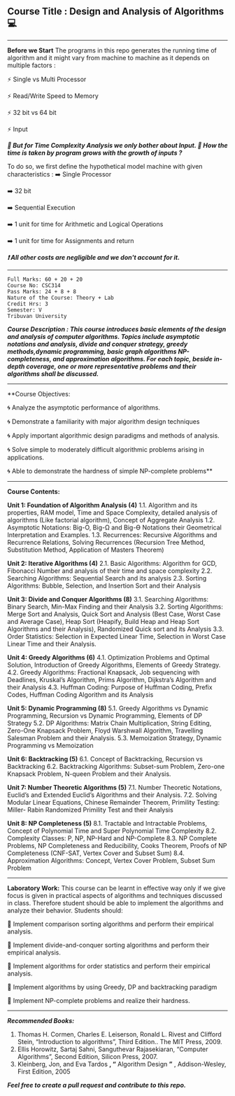 ## Course Title : Design and Analysis of Algorithms :computer:

---
__Before we Start__
 The programs in this repo generates the running time of algorithm and it might vary from machine to machine as it depends on multiple factors : 
 
:zap: Single vs Multi Processor

:zap: Read/Write Speed to Memory

:zap: 32 bit vs 64 bit

:zap: Input

___:hammer: But for Time Complexity Analysis we only bother about Input. 
:hammer: How the time is taken by program grows with the growth of inputs ?___

To do so, we first define the hypothetical model machine with given characteristics : 
:arrow_right: Single Processor

:arrow_right: 32 bit

:arrow_right: Sequential Execution

:arrow_right: 1 unit for time for Arithmetic and Logical Operations

:arrow_right: 1 unit for time for Assignments and return

___:exclamation: All other costs are negligible and we don't account for it.___


---

```
Full Marks: 60 + 20 + 20
Course No: CSC314
Pass Marks: 24 + 8 + 8
Nature of the Course: Theory + Lab 
Credit Hrs: 3
Semester: V
Tribuvan University
```

**_Course Description : This course introduces basic elements of the design and analysis of computer algorithms. Topics include asymptotic notations and analysis, divide and conquer strategy, greedy methods,dynamic programming, basic graph algorithms NP-completeness, and approximation algorithms. For each topic, beside in-depth coverage, one or more representative problems and their algorithms shall be discussed._**

---

**Course Objectives:

:cyclone: Analyze the asymptotic performance of algorithms.

:cyclone: Demonstrate a familiarity with major algorithm design techniques

:cyclone: Apply important algorithmic design paradigms and methods of analysis.

:cyclone: Solve simple to moderately difficult algorithmic problems arising in applications.

:cyclone: Able to demonstrate the hardness of simple NP-complete problems**

---

**Course Contents:**

**Unit 1: Foundation of Algorithm Analysis (4)**
1.1. Algorithm and its properties, RAM model, Time and Space Complexity, detailed analysis
of algorithms (Like factorial algorithm), Concept of Aggregate Analysis
1.2. Asymptotic Notations: Big-O, Big-Ω and Big-Ө Notations their Geometrical Interpretation
and Examples.
1.3. Recurrences: Recursive Algorithms and Recurrence Relations, Solving Recurrences
(Recursion Tree Method, Substitution Method, Application of Masters Theorem)

**Unit 2: Iterative Algorithms (4)**
2.1. Basic Algorithms: Algorithm for GCD, Fibonacci Number and analysis of their time and
space complexity
2.2. Searching Algorithms: Sequential Search and its analysis
2.3. Sorting Algorithms: Bubble, Selection, and Insertion Sort and their Analysis

**Unit 3: Divide and Conquer Algorithms (8)**
3.1. Searching Algorithms: Binary Search, Min-Max Finding and their Analysis
3.2. Sorting Algorithms: Merge Sort and Analysis, Quick Sort and Analysis (Best Case, Worst
Case and Average Case), Heap Sort (Heapify, Build Heap and Heap Sort Algorithms and
their Analysis), Randomized Quick sort and its Analysis
3.3. Order Statistics: Selection in Expected Linear Time, Selection in Worst Case Linear Time
and their Analysis.

**Unit 4: Greedy Algorithms (6)**
4.1. Optimization Problems and Optimal Solution, Introduction of Greedy Algorithms,
Elements of Greedy Strategy.
4.2. Greedy Algorithms: Fractional Knapsack, Job sequencing with Deadlines, Kruskal’s
Algorithm, Prims Algorithm, Dijkstra’s Algorithm and their Analysis
4.3. Huffman Coding: Purpose of Huffman Coding, Prefix Codes, Huffman Coding
Algorithm and its Analysis

**Unit 5: Dynamic Programming (8)**
5.1. Greedy Algorithms vs Dynamic Programming, Recursion vs Dynamic Programming,
Elements of DP Strategy
5.2. DP Algorithms: Matrix Chain Multiplication, String Editing, Zero-One Knapsack
Problem, Floyd Warshwall Algorithm, Travelling Salesman Problem and their
Analysis.
5.3. Memoization Strategy, Dynamic Programming vs Memoization

**Unit 6: Backtracking (5)**
6.1. Concept of Backtracking, Recursion vs Backtracking
6.2. Backtracking Algorithms: Subset-sum Problem, Zero-one Knapsack Problem, N-queen
Problem and their Analysis.

**Unit 7: Number Theoretic Algorithms (5)**
7.1. Number Theoretic Notations, Euclid’s and Extended Euclid’s Algorithms and their
Analysis.
7.2. Solving Modular Linear Equations, Chinese Remainder Theorem, Primility Testing: Miller-
Rabin Randomized Primility Test and their Analysis

**Unit 8: NP Completeness (5)**
8.1. Tractable and Intractable Problems, Concept of Polynomial Time and Super Polynomial
Time Complexity
8.2. Complexity Classes: P, NP, NP-Hard and NP-Complete
8.3. NP Complete Problems, NP Completeness and Reducibility, Cooks Theorem, Proofs of NP
Completeness (CNF-SAT, Vertex Cover and Subset Sum)
8.4. Approximation Algorithms: Concept, Vertex Cover Problem, Subset Sum Problem

---

**Laboratory Work:**
This course can be learnt in effective way only if we give focus is given in practical aspects of algorithms and techniques discussed in class. Therefore student should be able to implement the algorithms and analyze their behavior. Students should:

:pushpin: Implement comparison sorting algorithms and perform their empirical analysis.

:pushpin: Implement divide-and-conquer sorting algorithms and perform their empirical analysis.

:pushpin: Implement algorithms for order statistics and perform their empirical analysis.

:pushpin: Implement algorithms by using Greedy, DP and backtracking paradigm

:pushpin: Implement NP-complete problems and realize their hardness.

---

**_Recommended Books:_**

1. Thomas H. Cormen, Charles E. Leiserson, Ronald L. Rivest and Clifford Stein,
   “Introduction to algorithms”, Third Edition.. The MIT Press, 2009.
2. Ellis Horowitz, Sartaj Sahni, Sanguthevar Rajasekiaran, “Computer Algorithms”, Second
   Edition, Silicon Press, 2007.
3. Kleinberg, Jon, and Eva Tardos **, “** Algorithm Design **”** , Addison-Wesley, First Edition,
   2005


___Feel free to create a pull request and contribute to this repo.___
